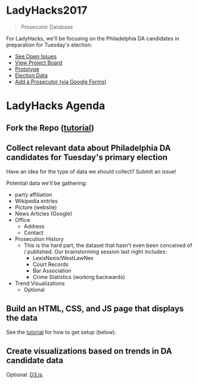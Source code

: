 # LadyHacks2017
> Prosecutor Database

For LadyHacks, we'll be focusing on the Philadelphia DA candidates in preparation for Tuesday's election:

- [See Open Issues](https://github.com/billimarie/light-pollution/issues?q=is%3Aopen+is%3Aissue+label%3ALADYHACKS)
- [View Project Board](https://github.com/billimarie/light-pollution/projects/5)
- [Prototype](https://billimarie.github.io/light-pollution/)
- [Election Data](https://docs.google.com/spreadsheets/d/1bEnzJggEc8Ar8vKe5UIPkJ1QBL1qdPAQnTPMaPtxeZY/edit#gid=645195078)
- [Add a Prosecutor (via Google Forms)](https://docs.google.com/forms/d/e/1FAIpQLSfXqxGr4FCaH49h_dH9KHfXHUd2SjPFNvynGIxL2tSGJGalbw/viewform?c=0&w=1)

# LadyHacks Agenda

## Fork the Repo ([tutorial](https://help.github.com/articles/fork-a-repo/))

## Collect relevant data about Philadelphia DA candidates for Tuesday's primary election

Have an idea for the type of data we should collect? Submit an issue!

Potential data we'll be gathering:
- party affiliation
- Wikipedia entries
- Picture (website)
- News Articles (Google)
- Office
    * Address
    * Contact
- Prosecution History
    * This is the hard part, the dataset that hasn't even been conceived of / published. Our brainstorming session last night includes:
        - LexisNexis/WestLawNex
        - Court Records
        - Bar Association
        - Crime Statistics (working backwards)
- Trend Visualizations
    * Optional
    
## Build an HTML, CSS, and JS page that displays the data

See the [tutorial](#installation) for how to get setup (below).

## Create visualizations based on trends in DA candidate data

Optional: [D3.js](https://d3js.org).
